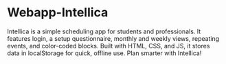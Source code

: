 # Webapp-Intellica
Intellica is a simple scheduling app for students and professionals. It features login, a setup questionnaire, monthly and weekly views, repeating events, and color-coded blocks. Built with HTML, CSS, and JS, it stores data in localStorage for quick, offline use. Plan smarter with Intellica!
